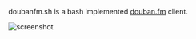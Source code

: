 doubanfm.sh is a bash implemented [douban.fm](http://douban.fm) client.

![screenshot](http://qiuxiang.qiniudn.com/doubanfm.sh.png?15034)
